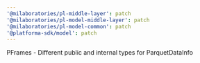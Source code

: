 ```yaml
---
'@milaboratories/pl-middle-layer': patch
'@milaboratories/pl-model-middle-layer': patch
'@milaboratories/pl-model-common': patch
'@platforma-sdk/model': patch
---
```


PFrames - Different public and internal types for ParquetDataInfo

